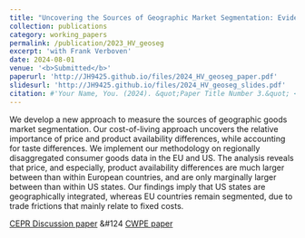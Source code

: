 ```yaml
---
title: "Uncovering the Sources of Geographic Market Segmentation: Evidence from the EU and the US"
collection: publications
category: working_papers
permalink: /publication/2023_HV_geoseg
excerpt: 'with Frank Verboven'
date: 2024-08-01
venue: '<b>Submitted</b>'
paperurl: 'http://JH9425.github.io/files/2024_HV_geoseg_paper.pdf'
slidesurl: 'http://JH9425.github.io/files/2024_HV_geoseg_slides.pdf'
citation: #'Your Name, You. (2024). &quot;Paper Title Number 3.&quot; <i>GitHub Journal of Bugs</i>. 1(3).'
---
```


We develop a new approach to measure the sources of geographic goods market segmentation. Our cost-of-living approach uncovers the relative importance of price and product availability differences, while accounting for taste differences. We implement our methodology on regionally disaggregated consumer goods data in the EU and US. The analysis reveals that price, and especially, product availability differences are much larger between than within European countries, and are only marginally larger between than within US states. Our findings imply that US states are geographically integrated, whereas EU countries remain segmented, due to trade frictions that mainly relate to fixed costs.

[CEPR Discussion paper](https://cepr.org/publications/dp18911) &#124 [CWPE paper](https://www.econ.cam.ac.uk/research/cwpe-abstracts?cwpe=2402) 